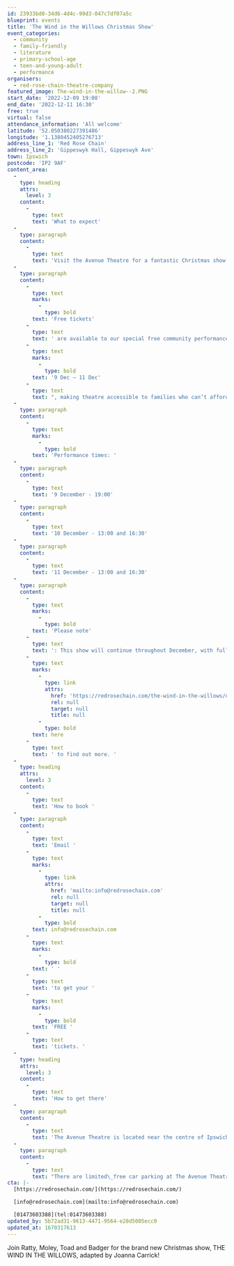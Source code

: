 ```yaml
---
id: 23933bd0-34d6-4d4c-99d3-047c7df07a5c
blueprint: events
title: 'The Wind in the Willows Christmas Show'
event_categories:
  - community
  - family-friendly
  - literature
  - primary-school-age
  - teen-and-young-adult
  - performance
organisers:
  - red-rose-chain-theatre-company
featured_image: The-wind-in-the-willow--2.PNG
start_date: '2022-12-09 19:00'
end_date: '2022-12-11 16:30'
free: true
virtual: false
attendance_information: 'All welcome'
latitude: '52.050380227391486'
longitude: '1.1380452405276713'
address_line_1: 'Red Rose Chain'
address_line_2: 'Gippeswyk Hall, Gippeswyk Ave'
town: Ipswich
postcode: 'IP2 9AF'
content_area:
  -
    type: heading
    attrs:
      level: 3
    content:
      -
        type: text
        text: 'What to expect'
  -
    type: paragraph
    content:
      -
        type: text
        text: 'Visit the Avenue Theatre for a fantastic Christmas show for the whole family! The Wind in the Willows is an original tale by Kenneth Grahame becoming a classic of children''s English Literature. The tale relates the adventures of several animal friends and neighbours in the English countryside, primarily Mole, Rat, Toad, and Badger, whilst also exploring themes of friendship, honesty, and the importance of home and neighbours. This story has been adapted by Johanna Carrick into a fun performance that you cannot miss! '
  -
    type: paragraph
    content:
      -
        type: text
        marks:
          -
            type: bold
        text: 'Free tickets'
      -
        type: text
        text: ' are available to our special free community performances from '
      -
        type: text
        marks:
          -
            type: bold
        text: '9 Dec – 11 Dec'
      -
        type: text
        text: ", making theatre accessible to families who can’t afford theatre tickets, to disadvantaged young people, to refugees, and to young people and adults with disabilities.\_"
  -
    type: paragraph
    content:
      -
        type: text
        marks:
          -
            type: bold
        text: 'Performance times: '
  -
    type: paragraph
    content:
      -
        type: text
        text: '9 December - 19:00'
  -
    type: paragraph
    content:
      -
        type: text
        text: '10 December - 13:00 and 16:30'
  -
    type: paragraph
    content:
      -
        type: text
        text: '11 December - 13:00 and 16:30'
  -
    type: paragraph
    content:
      -
        type: text
        marks:
          -
            type: bold
        text: 'Please note'
      -
        type: text
        text: ': This show will continue throughout December, with full-price tickets at £26 and concessions (under 16s, full-time students, people in receipt of benefits or pension credits, people with disabilities, and carers) at £12. Visit '
      -
        type: text
        marks:
          -
            type: link
            attrs:
              href: 'https://redrosechain.com/the-wind-in-the-willows/details'
              rel: null
              target: null
              title: null
          -
            type: bold
        text: here
      -
        type: text
        text: ' to find out more. '
  -
    type: heading
    attrs:
      level: 3
    content:
      -
        type: text
        text: 'How to book '
  -
    type: paragraph
    content:
      -
        type: text
        text: 'Email '
      -
        type: text
        marks:
          -
            type: link
            attrs:
              href: 'mailto:info@redrosechain.com'
              rel: null
              target: null
              title: null
          -
            type: bold
        text: info@redrosechain.com
      -
        type: text
        marks:
          -
            type: bold
        text: ' '
      -
        type: text
        text: 'to get your '
      -
        type: text
        marks:
          -
            type: bold
        text: 'FREE '
      -
        type: text
        text: 'tickets. '
  -
    type: heading
    attrs:
      level: 3
    content:
      -
        type: text
        text: 'How to get there'
  -
    type: paragraph
    content:
      -
        type: text
        text: 'The Avenue Theatre is located near the centre of Ipswich town, just a short walk from Ipswich train station and Gippeswyk Avenue is served by the 12, 13 & 14 bus routes. '
  -
    type: paragraph
    content:
      -
        type: text
        text: "There are limited\_free car parking at The Avenue Theatre and disabled spaces can be booked in advance by contacting the box office team. There is additional on-street parking nearby as well as public car parks on Ranelagh Road and at\_Ipswich Train Station, an easy 10 minute walk away. "
cta: |-
  [https://redrosechain.com/](https://redrosechain.com/)

  [info@redrosechain.com](mailto:info@redrosechain.com)

  [01473603388](tel:01473603388)
updated_by: 5b72ad31-9613-4471-9564-e28d5005ecc0
updated_at: 1670317613
---
```

Join Ratty, Moley, Toad and Badger for the brand new Christmas show, THE WIND IN THE WILLOWS, adapted by Joanna Carrick!